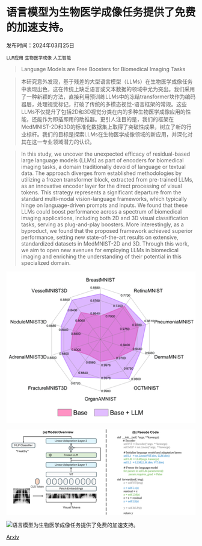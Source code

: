 # 语言模型为生物医学成像任务提供了免费的加速支持。

发布时间：2024年03月25日

`LLM应用` `生物医学成像` `人工智能`

> Language Models are Free Boosters for Biomedical Imaging Tasks

> 本研究意外发现，基于残差的大型语言模型（LLMs）在生物医学成像任务中表现出色，这在传统上缺乏语言或文本数据的领域中尤为突出。我们采用了一种新颖的方法，直接利用预训练LLMs中的冻结transformer块作为编码器层，处理视觉标记，打破了传统的多模态视觉-语言框架的常规。这些LLMs不仅提升了包括2D和3D视觉分类在内的多种生物医学成像应用的性能，还能作为即插即用的助推器。更引人注目的是，我们的框架在MedMNIST-2D和3D的标准化数据集上取得了突破性成果，树立了新的行业标杆。我们的目标是探索LLMs在生物医学成像领域的新应用，并深化对其在这一专业领域潜力的认识。

> In this study, we uncover the unexpected efficacy of residual-based large language models (LLMs) as part of encoders for biomedical imaging tasks, a domain traditionally devoid of language or textual data. The approach diverges from established methodologies by utilizing a frozen transformer block, extracted from pre-trained LLMs, as an innovative encoder layer for the direct processing of visual tokens. This strategy represents a significant departure from the standard multi-modal vision-language frameworks, which typically hinge on language-driven prompts and inputs. We found that these LLMs could boost performance across a spectrum of biomedical imaging applications, including both 2D and 3D visual classification tasks, serving as plug-and-play boosters. More interestingly, as a byproduct, we found that the proposed framework achieved superior performance, setting new state-of-the-art results on extensive, standardized datasets in MedMNIST-2D and 3D. Through this work, we aim to open new avenues for employing LLMs in biomedical imaging and enriching the understanding of their potential in this specialized domain.

![语言模型为生物医学成像任务提供了免费的加速支持。](../../../paper_images/2403.17343/x1.png)

![语言模型为生物医学成像任务提供了免费的加速支持。](../../../paper_images/2403.17343/x2.png)

![语言模型为生物医学成像任务提供了免费的加速支持。](../../../paper_images/2403.17343/x3.png)

[Arxiv](https://arxiv.org/abs/2403.17343)